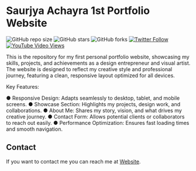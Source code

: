 # Saurjya Achayra 1st Portfolio Website

![GitHub repo size](https://img.shields.io/github/repo-size/codewithsadee/vcard-personal-portfolio)
![GitHub stars](https://img.shields.io/github/stars/codewithsadee/vcard-personal-portfolio?style=social)
![GitHub forks](https://img.shields.io/github/forks/codewithsadee/vcard-personal-portfolio?style=social)
[![Twitter Follow](https://img.shields.io/twitter/follow/codewithsadee?style=social)](https://twitter.com/intent/follow?screen_name=codewithsadee)
[![YouTube Video Views](https://img.shields.io/youtube/views/SoxmIlgf2zM?style=social)](https://youtu.be/SoxmIlgf2zM)

This is the repository for my first personal portfolio website, showcasing my skills, projects, and achievements as a design entrepreneur and visual artist. The website is designed to reflect my creative style and professional journey, featuring a clean, responsive layout optimized for all devices.

Key Features:

● Responsive Design: Adapts seamlessly to desktop, tablet, and mobile screens.
● Showcase Section: Highlights my projects, design work, and collaborations.
● About Me: Shares my story, vision, and what drives my creative journey.
● Contact Form: Allows potential clients or collaborators to reach out easily.
● Performance Optimization: Ensures fast loading times and smooth navigation.

## Contact

If you want to contact me you can reach me at [Website](https://www.saurjya.in).
